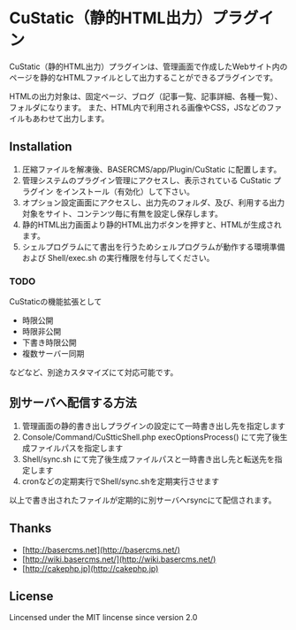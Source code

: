 CuStatic（静的HTML出力）プラグイン
==========

CuStatic（静的HTML出力）プラグインは、管理画面で作成したWebサイト内のページを静的なHTMLファイルとして出力することができるプラグインです。

HTMLの出力対象は、固定ページ、ブログ（記事一覧、記事詳細、各種一覧）、フォルダになります。
また、HTML内で利用される画像やCSS，JSなどのファイルもあわせて出力します。

## Installation

1. 圧縮ファイルを解凍後、BASERCMS/app/Plugin/CuStatic に配置します。
2. 管理システムのプラグイン管理にアクセスし、表示されている CuStatic プラグイン をインストール（有効化）して下さい。
3. オプション設定画面にアクセスし、出力先のフォルダ、及び、利用する出力対象をサイト、コンテンツ毎に有無を設定し保存します。
4. 静的HTML出力画面より静的HTML出力ボタンを押すと、HTMLが生成されます。
5. シェルプログラムにて書出を行うためシェルプログラムが動作する環境準備および  Shell/exec.sh の実行権限を付与してください。

### TODO
CuStaticの機能拡張として

* 時限公開
* 時限非公開
* 下書き時限公開
* 複数サーバー同期

などなど、別途カスタマイズにて対応可能です。

## 別サーバへ配信する方法
1. 管理画面の静的書き出しプラグインの設定にて一時書き出し先を指定します
1. Console/Command/CuStticShell.php execOptionsProcess() にて完了後生成ファイルパスを指定します
1. Shell/sync.sh にて完了後生成ファイルパスと一時書き出し先と転送先を指定します
1. cronなどの定期実行でShell/sync.shを定期実行させます

以上で書き出されたファイルが定期的に別サーバへrsyncにて配信されます。


## Thanks

- [http://basercms.net](http://basercms.net/)
- [http://wiki.basercms.net/](http://wiki.basercms.net/)
- [http://cakephp.jp](http://cakephp.jp)

License
-------
Lincensed under the MIT lincense since version 2.0

